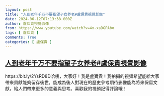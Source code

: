```yaml
---
layout: post
title: "人到老年千万不要指望子女养老#盧保貴視覺影像"
date: 2024-06-12T07:13:38.000Z
author: 盧保貴視覺影像
from: https://www.youtube.com/watch?v=4x-xaDGPAbo
tags: [ 盧保貴 ]
comments: True
categories: [ 盧保貴 ]
---
```

<!--1718176418000-->
[人到老年千万不要指望子女养老#盧保貴視覺影像](https://www.youtube.com/watch?v=4x-xaDGPAbo)
------

<div>
https://bit.ly/2YsRD8D哈嘍，大家好！我是盧寶貴！我拍攝的視頻希望能給大家帶來貢獻能夠留存後世，能成為後人對現在的歷史參考期待影像能為將來保留文獻，給人們帶來更多的意義與思考。喜歡我的視頻記得評論哦！
</div>
